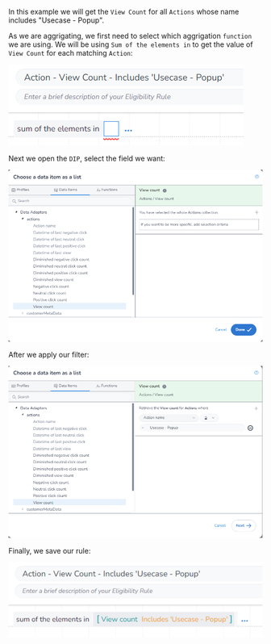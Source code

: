 In this example we will get the `View Count` for all `Actions` whose name includes "Usecase - Popup".

As we are aggrigating, we first need to select which aggrigation `function` we are using. We will be using `Sum of the elements in` to get the value of `View Count` for each matching `Action`:

![alt text](image_1.png)

Next we open the `DIP`, select the field we want:

![alt text](image_2.png)

After we apply our filter:

![alt text](image_3.png)

Finally, we save our rule:

![alt text](image_4.png)